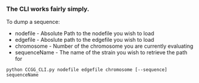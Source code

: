 ### The CLI works fairly simply. 

To dump a sequence:

* nodefile - Absolute Path to the nodefile you wish to load
* edgefile - Aboslute path to the edgefile you wish to load
* chromosome - Number of the chromosome you are currently evaluating
* sequenceName - The name of the strain you wish to retrieve the path for

`python CCGG_CLI.py nodefile edgefile chromosome [--sequence] sequenceName`